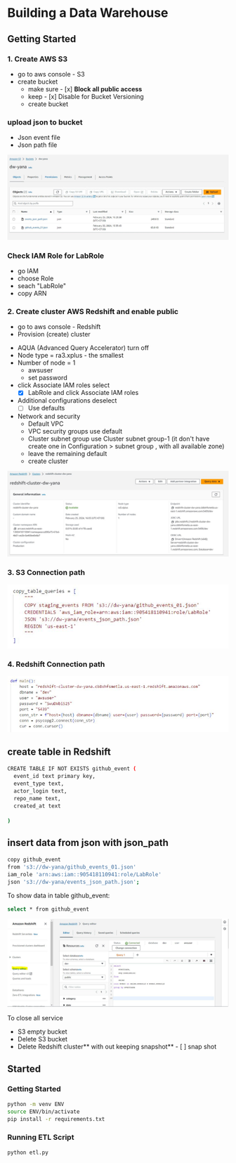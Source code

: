# Building a Data Warehouse

## Getting Started

### 1. Create AWS S3
* go to aws console - S3 
* create bucket
  - make sure - [x] **Block all public access** 
  - keep - [x] Disable for Bucket Versioning
  - create bucket
### upload json to bucket
* Json event file
* Json path file

![AWS S3](https://github.com/Yanadade/Data-Warehouse-Business-Intel/blob/main/3-Data%20Warehouse-Redshift/Image/S3.JPG)

### Check IAM Role for LabRole
* go IAM
* choose Role
* seach "LabRole"
* copy ARN

### 2. Create cluster AWS Redshift and enable public
* go to aws console - Redshift 
* Provision (create) cluster

- AQUA (Advanced Query Accelerator) turn off
- Node type = ra3.xplus  - the smallest
- Number of node = 1
  - awsuser
  - set password
- click Associate IAM roles select 
   - [x] LabRole and click Associate IAM roles
- Additional configurations deselect 
   - [ ] Use defaults
- Network and security
  - Default VPC
  - VPC security groups use default
  - Cluster subnet group use Cluster subnet group-1 (it don't have create one in Configuration > subnet group , with all available zone)
  - leave the remaining default
  - create cluster

![AWS Redshift](https://github.com/Yanadade/Data-Warehouse-Business-Intel/blob/main/3-Data%20Warehouse-Redshift/Image/redshift.JPG)

### 3. S3 Connection path
![S3 Connection path](https://github.com/Yanadade/Data-Warehouse-Business-Intel/blob/main/3-Data%20Warehouse-Redshift/Image/S3%20connect%20path.JPG)

### 4. Redshift Connection path
![Redshift Connection path](https://github.com/Yanadade/Data-Warehouse-Business-Intel/blob/main/3-Data%20Warehouse-Redshift/Image/Redshift%20connect%20path.JPG)

## create table in Redshift

```sh
CREATE TABLE IF NOT EXISTS github_event (
  event_id text primary key,
  event_type text,
  actor_login text,
  repo_name text,
  created_at text
  
)
```

## insert data from json with json_path

```sh
copy github_event
from 's3://dw-yana/github_events_01.json'
iam_role 'arn:aws:iam::905418110941:role/LabRole' 
json 's3://dw-yana/events_json_path.json';
```

To show data in table github_event:

```sh
select * from github_event
```
![Redshift Query](https://github.com/Yanadade/Data-Warehouse-Business-Intel/blob/main/3-Data%20Warehouse-Redshift/Image/redshift_query.JPG)

To close all service
- S3 empty bucket
- Delete S3 bucket
- Delete Redshift cluster** with out keeping snapshot** - [ ] snap shot 

## Started
### Getting Started
```sh
python -m venv ENV
source ENV/bin/activate
pip install -r requirements.txt
```

### Running ETL Script
```sh
python etl.py
```